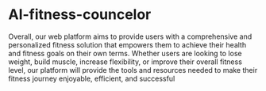 # AI-fitness-councelor

Overall, our web platform aims to provide users with a comprehensive and personalized fitness solution that empowers them to achieve their health and fitness goals on their own terms. Whether users are looking to lose weight, build muscle, increase flexibility, or improve their overall fitness level, our platform will provide the tools and resources needed to make their fitness journey enjoyable, efficient, and successful
